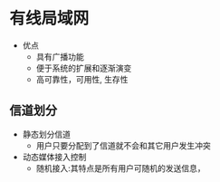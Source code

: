 # 有线局域网

- 优点
  - 具有广播功能
  - 便于系统的扩展和逐渐演变
  - 高可靠性，可用性, 生存性

## 信道划分

- 静态划分信道
  - 用户只要分配到了信道就不会和其它用户发生冲突
- 动态媒体接入控制
  - 随机接入:其特点是所有用户可随机的发送信息，